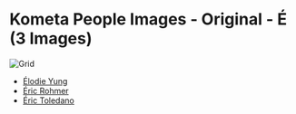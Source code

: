 # Kometa People Images - Original - É (3 Images)
![Grid](grid.jpg)

* [Élodie Yung](https://raw.githubusercontent.com/Kometa-Team/People-Images/master/É/Images/%C3%89lodie%20Yung.jpg)
* [Éric Rohmer](https://raw.githubusercontent.com/Kometa-Team/People-Images/master/É/Images/%C3%89ric%20Rohmer.jpg)
* [Éric Toledano](https://raw.githubusercontent.com/Kometa-Team/People-Images/master/É/Images/%C3%89ric%20Toledano.jpg)